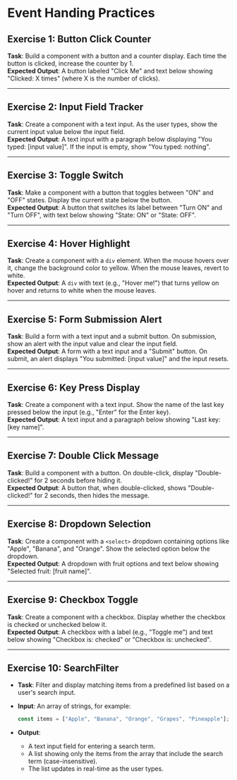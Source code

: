 # Event Handing Practices

## Exercise 1: Button Click Counter

**Task**: Build a component with a button and a counter display. Each time the button is clicked, increase the counter by 1.  
**Expected Output**: A button labeled "Click Me" and text below showing "Clicked: X times" (where X is the number of clicks).  

---

## Exercise 2: Input Field Tracker

**Task**: Create a component with a text input. As the user types, show the current input value below the input field.  
**Expected Output**: A text input with a paragraph below displaying "You typed: [input value]". If the input is empty, show "You typed: nothing".  

---

## Exercise 3: Toggle Switch

**Task**: Make a component with a button that toggles between "ON" and "OFF" states. Display the current state below the button.  
**Expected Output**: A button that switches its label between "Turn ON" and "Turn OFF", with text below showing "State: ON" or "State: OFF".  

---

## Exercise 4: Hover Highlight

**Task**: Create a component with a `div` element. When the mouse hovers over it, change the background color to yellow. When the mouse leaves, revert to white.  
**Expected Output**: A `div` with text (e.g., "Hover me!") that turns yellow on hover and returns to white when the mouse leaves.  

---

## Exercise 5: Form Submission Alert

**Task**: Build a form with a text input and a submit button. On submission, show an alert with the input value and clear the input field.  
**Expected Output**: A form with a text input and a "Submit" button. On submit, an alert displays "You submitted: [input value]" and the input resets.  

---

## Exercise 6: Key Press Display

**Task**: Create a component with a text input. Show the name of the last key pressed below the input (e.g., "Enter" for the Enter key).  
**Expected Output**: A text input and a paragraph below showing "Last key: [key name]".  

---

## Exercise 7: Double Click Message

**Task**: Build a component with a button. On double-click, display "Double-clicked!" for 2 seconds before hiding it.  
**Expected Output**: A button that, when double-clicked, shows "Double-clicked!" for 2 seconds, then hides the message.  

---

## Exercise 8: Dropdown Selection

**Task**: Create a component with a `<select>` dropdown containing options like "Apple", "Banana", and "Orange". Show the selected option below the dropdown.  
**Expected Output**: A dropdown with fruit options and text below showing "Selected fruit: [fruit name]".  

---

## Exercise 9: Checkbox Toggle

**Task**: Create a component with a checkbox. Display whether the checkbox is checked or unchecked below it.  
**Expected Output**: A checkbox with a label (e.g., "Toggle me") and text below showing "Checkbox is: checked" or "Checkbox is: unchecked".  

---

## Exercise 10: SearchFilter

* **Task**: Filter and display matching items from a predefined list based on a user's search input.

* **Input**: An array of strings, for example:

  ```js
  const items = ["Apple", "Banana", "Orange", "Grapes", "Pineapple"];
  ```

* **Output**:

  * A text input field for entering a search term.
  * A list showing only the items from the array that include the search term (case-insensitive).
  * The list updates in real-time as the user types.

